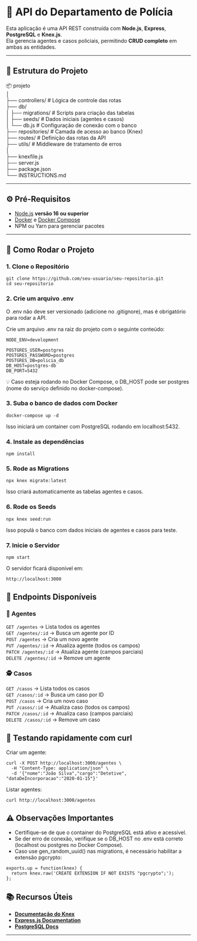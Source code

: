 # 🚓 API do Departamento de Polícia

Esta aplicação é uma API REST construída com **Node.js**, **Express**, **PostgreSQL** e **Knex.js**.  
Ela gerencia agentes e casos policiais, permitindo **CRUD completo** em ambas as entidades.

---

## 📁 Estrutura do Projeto
📦 projeto  
│  
├── controllers/ # Lógica de controle das rotas  
├── db/  
│ ├── migrations/ # Scripts para criação das tabelas  
│ ├── seeds/ # Dados iniciais (agentes e casos)  
│ └── db.js # Configuração de conexão com o banco  
├── repositories/ # Camada de acesso ao banco (Knex)  
├── routes/ # Definição das rotas da API  
├── utils/ # Middleware de tratamento de erros  
│  
├── knexfile.js  
├── server.js  
├── package.json  
└── INSTRUCTIONS.md  

---

## ⚙️ Pré-Requisitos

- [Node.js](https://nodejs.org/) **versão 16 ou superior**
- [Docker](https://www.docker.com/) e [Docker Compose](https://docs.docker.com/compose/)
- NPM ou Yarn para gerenciar pacotes

---

## 🚀 Como Rodar o Projeto

### 1. Clone o Repositório
```
git clone https://github.com/seu-usuario/seu-repositorio.git  
cd seu-repositorio
```
### 2. Crie um arquivo .env  
O .env não deve ser versionado (adicione no .gitignore), mas é obrigatório para rodar a API.  

Crie um arquivo .env na raiz do projeto com o seguinte conteúdo:
```
NODE_ENV=development

POSTGRES_USER=postgres
POSTGRES_PASSWORD=postgres
POSTGRES_DB=policia_db
DB_HOST=postgres-db
DB_PORT=5432
```
💡 Caso esteja rodando no Docker Compose, o DB_HOST pode ser postgres (nome do serviço definido no docker-compose).

### 3. Suba o banco de dados com Docker  
```
docker-compose up -d
```
Isso iniciará um container com PostgreSQL rodando em localhost:5432.

### 4. Instale as dependências  
```
npm install
```

### 5. Rode as Migrations
```
npx knex migrate:latest
```
Isso criará automaticamente as tabelas agentes e casos.

### 6. Rode os Seeds  
```
npx knex seed:run
```
Isso populá o banco com dados iniciais de agentes e casos para teste.

### 7. Inicie o Servidor  
```
npm start
```
O servidor ficará disponível em:
```
http://localhost:3000
```

## 📌 Endpoints Disponíveis
### 👮 Agentes
``GET /agentes`` → Lista todos os agentes  
``GET /agentes/:id`` → Busca um agente por ID  
``POST /agentes`` → Cria um novo agente  
``PUT /agentes/:id`` → Atualiza agente (todos os campos)  
``PATCH /agentes/:id`` → Atualiza agente (campos parciais)  
``DELETE /agentes/:id`` → Remove um agente  

### 🕵️ Casos
``GET /casos`` → Lista todos os casos  
``GET /casos/:id`` → Busca um caso por ID  
``POST /casos`` → Cria um novo caso  
``PUT /casos/:id`` → Atualiza caso (todos os campos)  
``PATCH /casos/:id`` → Atualiza caso (campos parciais)  
``DELETE /casos/:id`` → Remove um caso  

## 🧪 Testando rapidamente com curl
Criar um agente:

```
curl -X POST http://localhost:3000/agentes \
  -H "Content-Type: application/json" \
  -d '{"nome":"João Silva","cargo":"Detetive", "dataDeIncorporacao":"2020-01-15"}'
```
Listar agentes:

```
curl http://localhost:3000/agentes
```

## ⚠️ Observações Importantes
- Certifique-se de que o container do PostgreSQL está ativo e acessível.
- Se der erro de conexão, verifique se o DB_HOST no .env está correto (localhost ou postgres no Docker Compose).
- Caso use gen_random_uuid() nas migrations, é necessário habilitar a extensão pgcrypto:
```
exports.up = function(knex) {
  return knex.raw('CREATE EXTENSION IF NOT EXISTS "pgcrypto";');
};
```

## 📚 Recursos Úteis
- **[Documentação do Knex](https://knexjs.org/)**  
- **[Express.js Documentation](https://expressjs.com/pt-br/)**  
- **[PostgreSQL Docs](https://www.postgresql.org/docs/)**  

---